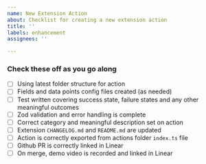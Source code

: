 ```yaml
---
name: New Extension Action
about: Checklist for creating a new extension action
title: ''
labels: enhancement
assignees: ''

---
```


### Check these off as you go along

- [ ] Using latest folder structure for action
- [ ] Fields and data points config files created (as needed)
- [ ] Test written covering success state, failure states and any other meaningful outcomes
- [ ] Zod validation and error handling is complete
- [ ] Correct category and meaningful description set on action
- [ ] Extension `CHANGELOG.md` and `README.md` are updated
- [ ] Action is correctly exported from actions folder `index.ts` file
- [ ] Github PR is correctly linked in Linear
- [ ] On merge, demo video is recorded and linked in Linear
